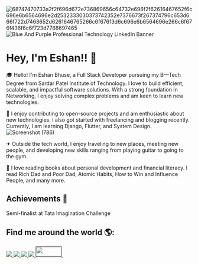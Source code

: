![68747470733a2f2f696d672e736869656c64732e696f2f62616467652f6c696e6b6564696e2d2532333030373742352e7376673f267374796c653d666f722d7468652d6261646765266c6f676f3d6c696e6b6564696e266c6f676f436f6c6f723d7768697465](https://github.com/user-attachments/assets/aab96b8c-75da-48d3-b389-1ed1302b366e)![Blue And Purple Professional Technology LinkedIn Banner](https://github.com/user-attachments/assets/ee1a5407-4d1f-4dc6-afc7-0f40435f3231)

# Hey, I'm Eshan!! 👋

🎓 Hello! I'm Eshan Bhuse, a Full Stack Developer pursuing my B—Tech Degree from Sardar Patel Institute of Technology. I love to build efficient, scalable, and impactful software solutions. 
   With a strong foundation in Networking, I enjoy solving complex problems and am keen to learn new technologies.

🎯 I enjoy contributing to open-source projects and am enthusiastic about new technologies. I also got started with freelancing and blogging recently. Currently, I am learning Django, Flutter, 
   and System Design.
![Screenshot (786)](https://github.com/user-attachments/assets/1cd8fb03-cdfc-4741-bdc7-ac3e2df0122a)


✈ Outside the tech world, I enjoy traveling to new places, meeting new people, and developing new skills ranging from playing guitar to going to the gym.

🎸 I love reading books about personal development and financial literacy. I read Rich Dad and Poor Dad, Atomic Habits, How to Win and Influence People, and many more.

## Achievements 🏅

Semi-finalist at Tata Imagination Challenge

## Find me around the world 🌎: 
<a href="www.linkedin.com/in/eshanbhuse">
<img src="https://camo.githubusercontent.com/d90c501c7f68295cfcab6a68b761ba5b1101292b8ac9895eaeca253df2e53eb3/68747470733a2f2f696d672e736869656c64732e696f2f62616467652f6c696e6b6564696e2d2532333030373742352e7376673f267374796c653d666f722d7468652d6261646765266c6f676f3d6c696e6b6564696e266c6f676f436f6c6f723d7768697465">
<a href="https://medium.com/@eshan.bhuse">
<img src="https://camo.githubusercontent.com/290851f87e4ab0147a0e9680e78244edf16303a3c965658336d64dc41e3974ad/68747470733a2f2f696d672e736869656c64732e696f2f62616467652f6d656469756d2d2532333132313030452e7376673f267374796c653d666f722d7468652d6261646765266c6f676f3d6d656469756d266c6f676f436f6c6f723d7768697465">
<a href="https://github.com/eshanbhuse">
<img src="https://camo.githubusercontent.com/9c137a831035de366198774c3260403fa2415d06ad2153a30098022f2c4249a9/68747470733a2f2f696d672e736869656c64732e696f2f62616467652f4769744875622d2532333132313030452e7376673f267374796c653d666f722d7468652d6261646765266c6f676f3d476974687562266c6f676f436f6c6f723d7768697465">
<a href="https://www.instagram.com/eshanbhuse?igsh=ZjE0dXR0dDIzeTB1">
<img src="https://camo.githubusercontent.com/4eccb7494c06c4358132bdec110cc4481f33b3e04d1be81c10f648742c0bc3f3/68747470733a2f2f696d672e736869656c64732e696f2f62616467652f696e7374616772616d2d2532334534343035462e7376673f267374796c653d666f722d7468652d6261646765266c6f676f3d696e7374616772616d266c6f676f436f6c6f723d7768697465">
<a href="">
<img src="https://static.dezeen.com/uploads/2020/10/gmail-google-logo-rebrand-workspace-design_dezeen_2364_col_0-1704x958.jpg" style="width:70px;height:28px">
<a href="">
<img src="">

<!--
**eshanbhuse/eshanbhuse** is a ✨ _special_ ✨ repository because its `README.md` (this file) appears on your GitHub profile.

Here are some ideas to get you started:

- 🔭 I’m currently working on ...
- 🌱 I’m currently learning ...
- 👯 I’m looking to collaborate on ...
- 🤔 I’m looking for help with ...
- 💬 Ask me about ...
- 📫 How to reach me: ...
- 😄 Pronouns: ...
- ⚡ Fun fact: ...
-->
